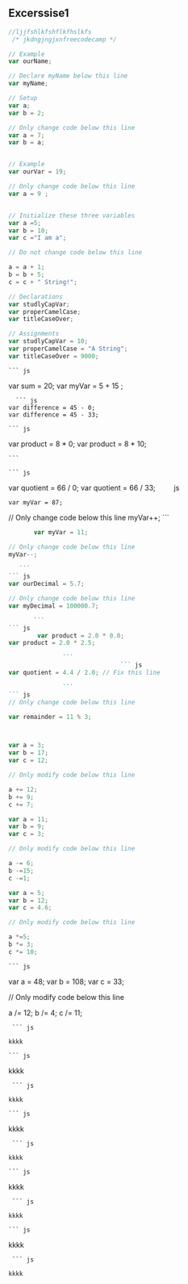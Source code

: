 ## Excerssise1 

``` js 
//ljjfshlkfshflkfhslkfs
 /* jkdngjngjxnfreecodecamp */
 ```
 ``` js 
// Example
var ourName;

// Declare myName below this line
var myName; 
```
 ``` js 
// Setup
var a;
var b = 2;

// Only change code below this line
var a = 7;
var b = a;
 ```
  ``` js 

 // Example
var ourVar = 19;

// Only change code below this line
var a = 9 ;
 ```
   ``` js 

 // Initialize these three variables
var a =5;
var b = 10;
var c ="I am a";

// Do not change code below this line

a = a + 1;
b = b + 5;
c = c + " String!";
  ```  
  ``` js 
// Declarations
var studlyCapVar;
var properCamelCase;
var titleCaseOver;

// Assignments
var studlyCapVar = 10;
var properCamelCase = "A String";
var titleCaseOver = 9000;
  ```
    ``` js 

  var sum = 20;
var myVar = 5 + 15 ;
  ```  
    ``` js 
var difference = 45 - 0;
var difference = 45 - 33;
```
    ``` js 

var product = 8 * 0;
var product = 8 * 10;

    ```   

    ``` js 

var quotient = 66 / 0;
var quotient = 66 / 33;
    ```   
        ``` js 

    var myVar = 87;

// Only change code below this line
myVar++;
    ```  
 ``` js 
        var myVar = 11;

// Only change code below this line
myVar--;

    ```   
 ``` js 
var ourDecimal = 5.7;

// Only change code below this line
var myDecimal = 100000.7;

        ```  
 ``` js 
         var product = 2.0 * 0.0;
var product = 2.0 * 2.5;

                ```
                                ``` js 
var quotient = 4.4 / 2.0; // Fix this line

                ```
 ``` js 
 // Only change code below this line

var remainder = 11 % 3;

```
 ``` js 


var a = 3;
var b = 17;
var c = 12;

// Only modify code below this line

a += 12;
b += 9;
c += 7;
```
 ``` js 
var a = 11;
var b = 9;
var c = 3;

// Only modify code below this line

a -= 6;
b -=15;
c -=1;
 ``` 
  ``` js 
  var a = 5;
var b = 12;
var c = 4.6;

// Only modify code below this line

a *=5;
b *= 3;
c *= 10;


   ``` 
    ``` js 
  
  var a = 48;
var b = 108;
var c = 33;

// Only modify code below this line

a /= 12;
b /=  4;
c /= 11;

   ``` 
    ``` js 
  
  kkkk
   ``` 
    ``` js 
  
  kkkk
   ``` 
    ``` js 
  
  kkkk
   ``` 
    ``` js 
  
  kkkk
   ``` 
    ``` js 
  
  kkkk
   ``` 
    ``` js 
  
  kkkk
   ``` 
    ``` js 
  
  kkkk
   ``` 
    ``` js 
  
  kkkk
   ``` 
    ``` js 
  
  kkkk
   ``` 



                





